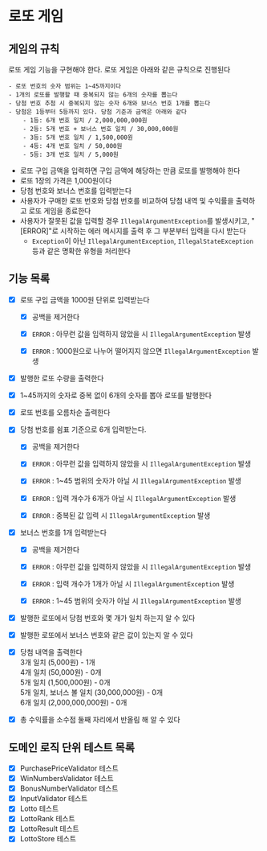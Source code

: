 # 로또 게임

## 게임의 규칙

로또 게임 기능을 구현해야 한다. 로또 게임은 아래와 같은 규칙으로 진행된다

```
- 로또 번호의 숫자 범위는 1~45까지이다
- 1개의 로또를 발행할 때 중복되지 않는 6개의 숫자를 뽑는다
- 당첨 번호 추첨 시 중복되지 않는 숫자 6개와 보너스 번호 1개를 뽑는다
- 당첨은 1등부터 5등까지 있다. 당첨 기준과 금액은 아래와 같다
    - 1등: 6개 번호 일치 / 2,000,000,000원
    - 2등: 5개 번호 + 보너스 번호 일치 / 30,000,000원
    - 3등: 5개 번호 일치 / 1,500,000원
    - 4등: 4개 번호 일치 / 50,000원
    - 5등: 3개 번호 일치 / 5,000원
```

- 로또 구입 금액을 입력하면 구입 금액에 해당하는 만큼 로또를 발행해야 한다
- 로또 1장의 가격은 1,000원이다
- 당첨 번호와 보너스 번호를 입력받는다
- 사용자가 구매한 로또 번호와 당첨 번호를 비교하여 당첨 내역 및 수익률을 출력하고 로또 게임을 종료한다
- 사용자가 잘못된 값을 입력할 경우 `IllegalArgumentException`를 발생시키고, "[ERROR]"로 시작하는 에러 메시지를 출력 후 그 부분부터 입력을 다시 받는다
  - `Exception`이 아닌 `IllegalArgumentException`, `IllegalStateException` 등과 같은 명확한 유형을 처리한다

## 기능 목록
- [x] 로또 구입 금액을 1000원 단위로 입력받는다
  - [x] 공백을 제거한다
  - [x] `ERROR` : 아무런 값을 입력하지 않았을 시  `IllegalArgumentException` 발생
  - [x] `ERROR` : 1000원으로 나누어 떨어지지 않으면 `IllegalArgumentException` 발생


- [x] 발행한 로또 수량을 출력한다
- [x] 1~45까지의 숫자로 중복 없이 6개의 숫자를 뽑아 로또를 발행한다
- [x] 로또 번호를 오름차순 출력한다


- [x] 당첨 번호를 쉼표 기준으로 6개 입력받는다.
  - [x] 공백을 제거한다
  - [x] `ERROR` : 아무런 값을 입력하지 않았을 시  `IllegalArgumentException` 발생
  - [x] `ERROR` : 1~45 범위의 숫자가 아닐 시 `IllegalArgumentException` 발생
  - [x] `ERROR` : 입력 개수가 6개가 아닐 시 `IllegalArgumentException` 발생
  - [x] `ERROR` : 중복된 값 입력 시 `IllegalArgumentException` 발생


- [x] 보너스 번호를 1개 입력받는다
  - [x] 공백을 제거한다
  - [x] `ERROR` : 아무런 값을 입력하지 않았을 시  `IllegalArgumentException` 발생
  - [x] `ERROR` : 입력 개수가 1개가 아닐 시 `IllegalArgumentException` 발생
  - [x] `ERROR` : 1~45 범위의 숫자가 아닐 시 `IllegalArgumentException` 발생


- [x] 발행한 로또에서 당첨 번호와 몇 개가 일치 하는지 알 수 있다
- [x] 발행한 로또에서 보너스 번호와 같은 값이 있는지 알 수 있다


- [x] 당첨 내역을 출력한다  
  3개 일치 (5,000원) - 1개  
  4개 일치 (50,000원) - 0개  
  5개 일치 (1,500,000원) - 0개  
  5개 일치, 보너스 볼 일치 (30,000,000원) - 0개  
  6개 일치 (2,000,000,000원) - 0개


- [x] 총 수익률을 소수점 둘째 자리에서 반올림 해 알 수 있다


## 도메인 로직 단위 테스트 목록
- [x] PurchasePriceValidator 테스트
- [x] WinNumbersValidator 테스트
- [x] BonusNumberValidator 테스트
- [x] InputValidator 테스트
- [x] Lotto 테스트
- [x] LottoRank 테스트
- [x] LottoResult 테스트
- [x] LottoStore 테스트
